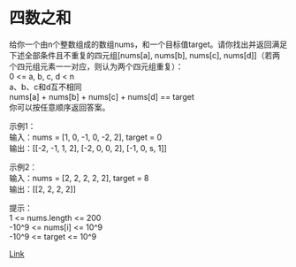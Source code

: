 <h1>四数之和</h1>

给你一个由n个整数组成的数组nums，和一个目标值target。请你找出并返回满足下述全部条件且不重复的四元组[nums[a], nums[b], nums[c], nums[d]]（若两个四元组元素一一对应，则认为两个四元组重复）：</br>
0 <= a, b, c, d < n</br>
a、b、c和d互不相同</br>
nums[a] + nums[b] + nums[c] + nums[d] == target</br>
你可以按任意顺序返回答案。</br>

示例1：</br>
输入：nums = [1, 0, -1, 0, -2, 2], target = 0</br>
输出：[[-2, -1, 1, 2], [-2, 0, 0, 2], [-1, 0, s, 1]]</br>

示例2：</br>
输入：nums = [2, 2, 2, 2, 2], target = 8</br>
输出：[[2, 2, 2, 2]]</br>

提示：</br>
1 <= nums.length <= 200</br>
-10^9 <= nums[i] <= 10^9</br>
-10^9 <= target <= 10^9</br>

[Link](https://leetcode-cn.com/problems/4sum/)